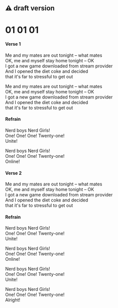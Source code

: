 ## :warning: draft version  

# 01 01 01

#### Verse 1

Me and my mates are out tonight – what mates  
OK, me and myself stay home tonight – OK  
I got a new game downloaded from stream provider  
And I opened the diet coke and decided  
that it's far to stressful to get out  

Me and my mates are out tonight – what mates  
OK, me and myself stay home tonight – OK  
I got a new game downloaded from stream provider  
And I opened the diet coke and decided  
that it's far to stressful to get out  

#### Refrain

Nerd boys Nerd Girls!  
One! One! One! Twenty-one!  
Unite!  

Nerd boys Nerd Girls!  
One! One! One! Twenty-one!  
Online!  

#### Verse 2

Me and my mates are out tonight – what mates  
OK, me and myself stay home tonight – OK  
I got a new game downloaded from stream provider  
And I opened the diet coke and decided  
that it's far to stressful to get out  

#### Refrain

Nerd boys Nerd Girls!  
One! One! One! Twenty-one!  
Unite!  

Nerd boys Nerd Girls!  
One! One! One! Twenty-one!  
Online!  

Nerd boys Nerd Girls!  
One! One! One! Twenty-one!  
Unite!  

Nerd boys Nerd Girls!  
One! One! One! Twenty-one!  
Alright!  
